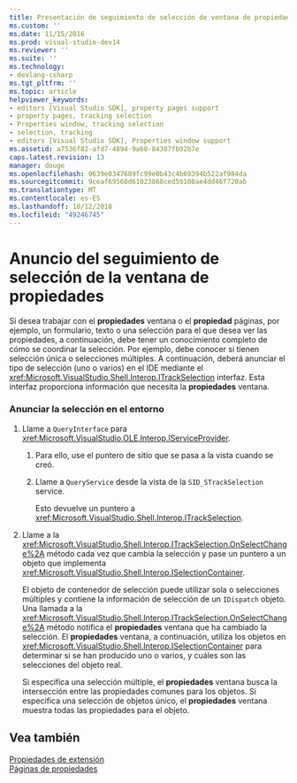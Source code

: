 ```yaml
---
title: Presentación de seguimiento de selección de ventana de propiedad | Documentos de Microsoft
ms.custom: ''
ms.date: 11/15/2016
ms.prod: visual-studio-dev14
ms.reviewer: ''
ms.suite: ''
ms.technology:
- devlang-csharp
ms.tgt_pltfrm: ''
ms.topic: article
helpviewer_keywords:
- editors [Visual Studio SDK], property pages support
- property pages, tracking selection
- Properties window, tracking selection
- selection, tracking
- editors [Visual Studio SDK], Properties window support
ms.assetid: a7536f82-afd7-4894-9a60-84307fb92b7e
caps.latest.revision: 13
manager: douge
ms.openlocfilehash: 9639e0347689fc99e0b43c4b69394b522af984da
ms.sourcegitcommit: 9ceaf69568d61023868ced59108ae4dd46f720ab
ms.translationtype: MT
ms.contentlocale: es-ES
ms.lasthandoff: 10/12/2018
ms.locfileid: "49246745"
---
```

# <a name="announcing-property-window-selection-tracking"></a>Anuncio del seguimiento de selección de la ventana de propiedades
Si desea trabajar con el **propiedades** ventana o el **propiedad** páginas, por ejemplo, un formulario, texto o una selección para el que desea ver las propiedades, a continuación, debe tener un conocimiento completo de cómo se coordinar la selección. Por ejemplo, debe conocer si tienen selección única o selecciones múltiples. A continuación, deberá anunciar el tipo de selección (uno o varios) en el IDE mediante el <xref:Microsoft.VisualStudio.Shell.Interop.ITrackSelection> interfaz. Esta interfaz proporciona información que necesita la **propiedades** ventana.  
  
### <a name="to-announce-selection-to-the-environment"></a>Anunciar la selección en el entorno  
  
1.  Llame a `QueryInterface` para <xref:Microsoft.VisualStudio.OLE.Interop.IServiceProvider>.  
  
    1.  Para ello, use el puntero de sitio que se pasa a la vista cuando se creó.  
  
    2.  Llame a `QueryService` desde la vista de la `SID_STrackSelection` service.  
  
         Esto devuelve un puntero a <xref:Microsoft.VisualStudio.Shell.Interop.ITrackSelection>.  
  
2.  Llame a la <xref:Microsoft.VisualStudio.Shell.Interop.ITrackSelection.OnSelectChange%2A> método cada vez que cambia la selección y pase un puntero a un objeto que implementa <xref:Microsoft.VisualStudio.Shell.Interop.ISelectionContainer>.  
  
     El objeto de contenedor de selección puede utilizar sola o selecciones múltiples y contiene la información de selección de un `IDispatch` objeto. Una llamada a la <xref:Microsoft.VisualStudio.Shell.Interop.ITrackSelection.OnSelectChange%2A> método notifica el **propiedades** ventana que ha cambiado la selección. El **propiedades** ventana, a continuación, utiliza los objetos en <xref:Microsoft.VisualStudio.Shell.Interop.ISelectionContainer> para determinar si se han producido uno o varios, y cuáles son las selecciones del objeto real.  
  
     Si especifica una selección múltiple, el **propiedades** ventana busca la intersección entre las propiedades comunes para los objetos. Si especifica una selección de objetos único, el **propiedades** ventana muestra todas las propiedades para el objeto.  
  
## <a name="see-also"></a>Vea también  
 [Propiedades de extensión](../extensibility/internals/extending-properties.md)   
 [Páginas de propiedades](../extensibility/internals/property-pages.md)